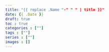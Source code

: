 ```yaml
---
title: "{{ replace .Name "-" " " | title }}"
date: {{ .Date }}
draft: true
toc : true
categories : [""]
tags : [""]
series : [""]
images : []
---
```


